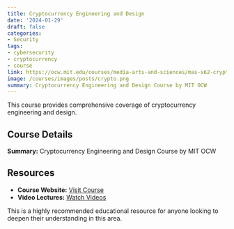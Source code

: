 ```yaml
---
title: Cryptocurrency Engineering and Design
date: '2024-01-29'
draft: false
categories:
- Security
tags:
- cybersecurity
- cryptocurrency
- course
link: https://ocw.mit.edu/courses/media-arts-and-sciences/mas-s62-cryptocurrency-engineering-and-design-spring-2018/
image: /courses/images/posts/crypto.png
summary: Cryptocurrency Engineering and Design Course by MIT OCW
---
```


This course provides comprehensive coverage of cryptocurrency engineering and design.

## Course Details

**Summary:** Cryptocurrency Engineering and Design Course by MIT OCW

## Resources

- **Course Website:** [Visit Course](https://ocw.mit.edu/courses/media-arts-and-sciences/mas-s62-cryptocurrency-engineering-and-design-spring-2018/)
- **Video Lectures:** [Watch Videos](https://redirect.invidious.io/playlist?list=PLUl4u3cNGP61KHzhg3JIJdK08JLSlcLId)

This is a highly recommended educational resource for anyone looking to deepen their understanding in this area.